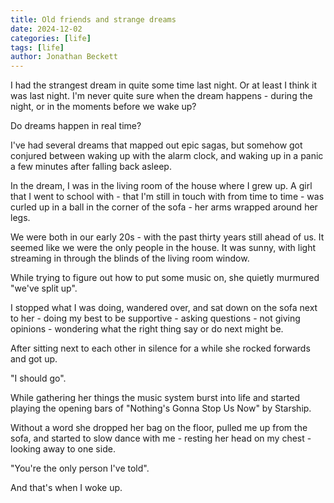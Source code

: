 ```yaml
---
title: Old friends and strange dreams
date: 2024-12-02
categories: [life]
tags: [life]
author: Jonathan Beckett
---
```


I had the strangest dream in quite some time last night. Or at least I think it was last night. I'm never quite sure when the dream happens - during the night, or in the moments before we wake up?

Do dreams happen in real time?

I've had several dreams that mapped out epic sagas, but somehow got conjured between waking up with the alarm clock, and waking up in a panic a few minutes after falling back asleep.

In the dream, I was in the living room of the house where I grew up. A girl that I went to school with - that I'm still in touch with from time to time - was curled up in a ball in the corner of the sofa - her arms wrapped around her legs.

We were both in our early 20s - with the past thirty years still ahead of us. It seemed like we were the only people in the house. It was sunny, with light streaming in through the blinds of the living room window.

While trying to figure out how to put some music on, she quietly murmured "we've split up".

I stopped what I was doing, wandered over, and sat down on the sofa next to her - doing my best to be supportive - asking questions - not giving opinions - wondering what the right thing say or do next might be.

After sitting next to each other in silence for a while she rocked forwards and got up.

"I should go".

While gathering her things the music system burst into life and started playing the opening bars of "Nothing's Gonna Stop Us Now" by Starship.

Without a word she dropped her bag on the floor, pulled me up from the sofa, and started to slow dance with me - resting her head on my chest - looking away to one side.

"You're the only person I've told".

And that's when I woke up. 